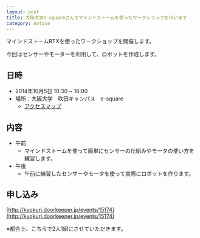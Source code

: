 ```yaml
---
layout: post
title: 大阪大学e-squareさんでマインドストームを使ったワークショップを行います
category: notice
---
```


マインドストームRTXを使ったワークショップを開催します。

今回はセンサーやモーターを利用して、ロボットを作成します。

## 日時

- 2014年10月5日 10:30 ~ 16:00
- 場所：大阪大学　吹田キャンパス　e-square
    - [アクセスマップ](http://e2handai.jp/access)

## 内容

- 午前
    - マインドストームを使って簡単にセンサーの仕組みやモータの使い方を練習します。
- 午後
    - 午前に練習したセンサーやモータを使って実際にロボットを作ります。

## 申し込み

[http://kyokuri.doorkeeper.jp/events/15174](http://kyokuri.doorkeeper.jp/events/15174)

※都合上、こちらで2人1組にさせていただきます。
